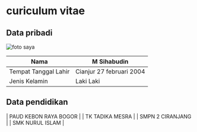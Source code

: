 # curiculum vitae



## Data pribadi

![foto saya](https://instagram.fbdo9-1.fna.fbcdn.net/v/t51.2885-19/s150x150/104005490_268733094441394_3344741946163397757_n.jpg?_nc_ht=instagram.fbdo9-1.fna.fbcdn.net&_nc_cat=110&_nc_ohc=LWEBW3yitDYAX8cYOVV&oh=bc061160e7bef1cb2121ffee496da88b&oe=5FBC225)

| Nama    | M Sihabudin |
| ----------- | ----------- |
| Tempat Tanggal Lahir     | Cianjur 27 februari 2004       |
| Jenis Kelamin   | Laki Laki      |

## Data pendidikan

| PAUD KEBON RAYA BOGOR |
| TK TADIKA MESRA  |
| SMPN 2 CIRANJANG      |
| SMK NURUL ISLAM         |


